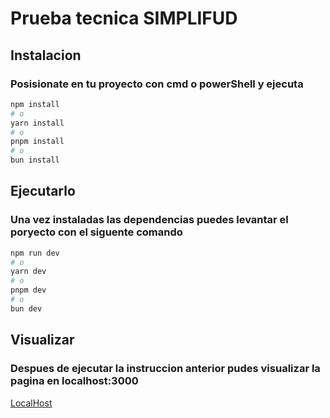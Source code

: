 # Prueba tecnica SIMPLIFUD

## Instalacion

### Posisionate en tu proyecto con cmd o powerShell y ejecuta

```bash
npm install
# o
yarn install
# o
pnpm install
# o
bun install
```

## Ejecutarlo

### Una vez instaladas las dependencias puedes levantar el poryecto con el siguente comando

```bash
npm run dev
# o
yarn dev
# o
pnpm dev
# o
bun dev
```

## Visualizar

### Despues de ejecutar la instruccion anterior pudes visualizar la pagina en localhost:3000
[LocalHost](http://localhost:3000/)